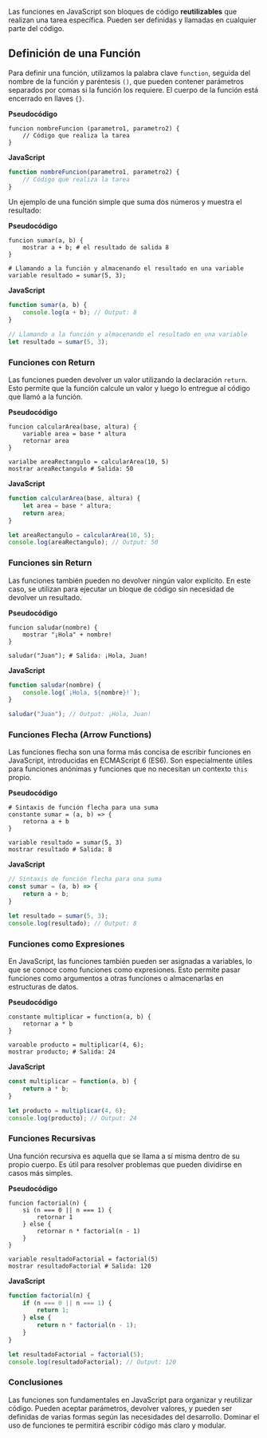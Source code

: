 Las funciones en JavaScript son bloques de código **reutilizables** que realizan una tarea específica. Pueden ser definidas y llamadas en cualquier parte del código.
## Definición de una Función

Para definir una función, utilizamos la palabra clave `function`, seguida del nombre de la función y paréntesis `()`, que pueden contener parámetros separados por comas si la función los requiere. El cuerpo de la función está encerrado en llaves `{}`.

**Pseudocódigo**
```
funcion nombreFuncion (parametro1, parametro2) {
    // Código que realiza la tarea
}
```

**JavaScript**
```javascript
function nombreFuncion(parametro1, parametro2) {
    // Código que realiza la tarea
}
```

Un ejemplo de una función simple que suma dos números y muestra el resultado:

**Pseudocódigo**
```
funcion sumar(a, b) {
    mostrar a + b; # el resultado de salida 8
}

# Llamando a la función y almacenando el resultado en una variable
variable resultado = sumar(5, 3);
```

**JavaScript**
```javascript
function sumar(a, b) {
    console.log(a + b); // Output: 8
}

// Llamando a la función y almacenando el resultado en una variable
let resultado = sumar(5, 3);
```

### Funciones con Return
Las funciones pueden devolver un valor utilizando la declaración `return`. Esto permite que la función calcule un valor y luego lo entregue al código que llamó a la función.

**Pseudocódigo**
```
funcion calcularArea(base, altura) {
    variable area = base * altura
    retornar area
}

varialbe areaRectangulo = calcularArea(10, 5)
mostrar areaRectangulo # Salida: 50
```

**JavaScript**
```javascript
function calcularArea(base, altura) {
    let area = base * altura;
    return area;
}

let areaRectangulo = calcularArea(10, 5);
console.log(areaRectangulo); // Output: 50
```

### Funciones sin Return
Las funciones también pueden no devolver ningún valor explícito. En este caso, se utilizan para ejecutar un bloque de código sin necesidad de devolver un resultado.

**Pseudocódigo**
```
funcion saludar(nombre) {
    mostrar "¡Hola" + nombre!
}

saludar("Juan"); # Salida: ¡Hola, Juan!
```

**JavaScript**
```javascript
function saludar(nombre) {
    console.log(`¡Hola, ${nombre}!`);
}

saludar("Juan"); // Output: ¡Hola, Juan!
```

### Funciones Flecha (Arrow Functions)
Las funciones flecha son una forma más concisa de escribir funciones en JavaScript, introducidas en ECMAScript 6 (ES6). Son especialmente útiles para funciones anónimas y funciones que no necesitan un contexto `this` propio.

**Pseudocódigo**
```
# Sintaxis de función flecha para una suma
constante sumar = (a, b) => {
    retorna a + b
}

variable resultado = sumar(5, 3)
mostrar resultado # Salida: 8
```

**JavaScript**
```javascript
// Sintaxis de función flecha para una suma
const sumar = (a, b) => {
    return a + b;
}

let resultado = sumar(5, 3);
console.log(resultado); // Output: 8
```

### Funciones como Expresiones
En JavaScript, las funciones también pueden ser asignadas a variables, lo que se conoce como funciones como expresiones. Esto permite pasar funciones como argumentos a otras funciones o almacenarlas en estructuras de datos.

**Pseudocódigo**
```
constante multiplicar = function(a, b) {
    retornar a * b
}

varoable producto = multiplicar(4, 6);
mostrar producto; # Salida: 24
```

**JavaScript**
```javascript
const multiplicar = function(a, b) {
    return a * b;
}

let producto = multiplicar(4, 6);
console.log(producto); // Output: 24
```

### Funciones Recursivas
Una función recursiva es aquella que se llama a sí misma dentro de su propio cuerpo. Es útil para resolver problemas que pueden dividirse en casos más simples.

**Pseudocódigo**
```
funcion factorial(n) {
    si (n === 0 || n === 1) {
        retornar 1
    } else {
        retornar n * factorial(n - 1)
    }
}

variable resultadoFactorial = factorial(5)
mostrar resultadoFactorial # Salida: 120
```

**JavaScript**
```javascript
function factorial(n) {
    if (n === 0 || n === 1) {
        return 1;
    } else {
        return n * factorial(n - 1);
    }
}

let resultadoFactorial = factorial(5);
console.log(resultadoFactorial); // Output: 120
```

### Conclusiones

Las funciones son fundamentales en JavaScript para organizar y reutilizar código. Pueden aceptar parámetros, devolver valores, y pueden ser definidas de varias formas según las necesidades del desarrollo. Dominar el uso de funciones te permitirá escribir código más claro y modular.